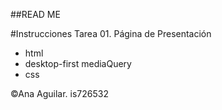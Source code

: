 ##READ ME

#Instrucciones
Tarea 01. Página de Presentación

- html
- desktop-first
  mediaQuery
- css

©Ana Aguilar. is726532
